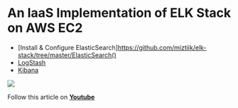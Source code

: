 # An IaaS Implementation of ELK Stack on AWS EC2
- [Install & Configure ElasticSearch]https://github.com/miztiik/elk-stack/tree/master/ElasticSearch()
- [LogStash](https://github.com/miztiik/elk-stack/tree/master/Logstash)
- [Kibana](https://github.com/miztiik/elk-stack/tree/master/Kibana)

![](https://raw.githubusercontent.com/miztiik/elk-stack/master/images/elk.png)

Follow this article on **[Youtube](https://www.youtube.com/channel/UC_evcfxhjjui5hChhLE08tQ/playlists)**
